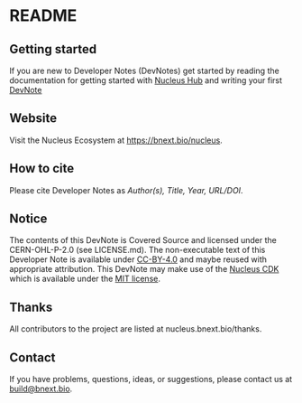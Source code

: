 # README

## Getting started

If you are new to Developer Notes (DevNotes) get started by reading the documentation for getting started with [Nucleus Hub](https://nucleus.bnext.bio/nucleus-hub-guide) and writing your first [DevNote](https://nucleus.bnext.bio/developer-note-guide)

## Website

Visit the Nucleus Ecosystem at https://bnext.bio/nucleus.


## How to cite

Please cite Developer Notes as *Author(s), Title, Year, URL/DOI*.


## Notice

The contents of this DevNote is Covered Source and licensed under the CERN-OHL-P-2.0 (see LICENSE.md). The non-executable text of this Developer Note is available under [CC-BY-4.0](https://creativecommons.org/licenses/by/4.0/deed.en) and maybe reused with appropriate attribution. This DevNote may make use of the [Nucleus CDK](https://pypi.org/project/nucleus-cdk/) which is available under the [MIT license](https://opensource.org/license/mit). 

## Thanks

All contributors to the project are listed at nucleus.bnext.bio/thanks.

## Contact

If you have problems, questions, ideas, or suggestions, please contact us at build@bnext.bio.



